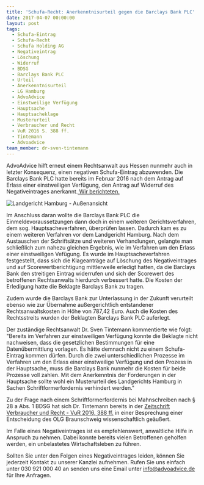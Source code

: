 ```yaml
---
title: 'Schufa-Recht: Anerkenntnisurteil gegen die Barclays Bank PLC'
date: 2017-04-07 00:00:00
layout: post
tags:
  - Schufa-Eintrag
  - Schufa-Recht
  - Schufa Holding AG
  - Negativeintrag
  - Löschung
  - Widerruf
  - BDSG
  - Barclays Bank PLC
  - Urteil
  - Anerkenntnisurteil
  - LG Hamburg
  - AdvoAdvice
  - Einstweilige Verfügung
  - Hauptsache
  - Hauptsacheklage
  - Musterurteil
  - Verbraucher und Recht
  - VuR 2016 S. 388 ff.
  - Tintemann
  - Advoadvice
team_member: dr-sven-tintemann
---
```



AdvoAdvice hilft erneut einem Rechtsanwalt aus Hessen nunmehr auch in letzter Konsequenz, einen negativen Schufa-Eintrag abzuwenden. Die Barclays Bank PLC hatte bereits im Februar 2016 nach dem Antrag auf Erlass einer einstweiligen Verf&uuml;gung, den Antrag auf Widerruf des Negativeintrages anerkannt.[ Wir berichteten.](http://advoadvice.de/blog/schufa-eintrag-barclaycard-erkennt-antrag-auf-einstweilige-verf%C3%BCgung-vor-lg-hamburg-an/)

![Landgericht Hamburg - Außenansicht](/uploads/versions/lg-hamburg-außenansicht---x----1280-720x---.JPG)

Im Anschluss daran wollte die Barclays Bank PLC die Einmeldevoraussetzungen dann doch in einem weiteren Gerichtsverfahren, dem sog. Hauptsacheverfahren, &uuml;berpr&uuml;fen lassen. Dadurch kam es zu einem weiteren Verfahren vor dem Landgericht Hamburg. Nach dem Austauschen der Schrifts&auml;tze und weiteren Verhandlungen, gelangte man schlie&szlig;lich zum nahezu gleichen Ergebnis, wie im Verfahren um den Erlass einer einstweiligen Vef&uuml;gung. Es wurde im Hauptsacheverfahren festgestellt, dass sich die Klageantr&auml;ge auf L&ouml;schung des Negativeintrages und auf Scorewertberichtigung mittlerweile erledigt hatten, da die Barclays Bank den streitigen Eintrag widerrufen und sich der Scorewert des betroffenen Rechtsanwalts hierdurch verbessert hatte. Die Kosten der Erledigung hatte die Beklagte Barclays Bank zu tragen.

Zudem wurde die Barclays Bank zur Unterlassung in der Zukunft verurteilt ebenso wie zur &Uuml;bernahme au&szlig;ergerichtlich entstandener Rechtsanwaltskosten in H&ouml;he von 787,42 Euro. Auch die Kosten des Rechtsstreits wurden der Beklagten Barclays Bank PLC auferlegt.

Der zust&auml;ndige Rechtsanwalt Dr. Sven Tintemann kommentierte wie folgt: "Bereits im Verfahren zur einstweiligen Verf&uuml;gung konnte die Beklagte nicht nachweisen, dass die gesetzlichen Bestimmungen f&uuml;r eine Daten&uuml;bermittlung vorlagen. Es h&auml;tte demnach nicht zu einem Schufa-Eintrag kommen d&uuml;rfen. Durch die zwei unterschiedlichen Prozesse im Verfahren um den Erlass einer einstweilige Verf&uuml;gung und den Prozess in der Hauptsache, muss die Barclays Bank nunmehr die Kosten f&uuml;r beide Prozesse voll zahlen. Mit dem Anerkenntnis der Forderungen in der Hauptsache sollte wohl ein Musterurteil des Landgerichts Hamburg in Sachen Schriftformerfordernis verhindert werden."

Zu der Frage nach einem Schriftformerfordernis bei Mahnschreiben nach &sect; 28 a Abs. 1 BDSG hat sich Dr. Tintemann bereits in der [Zeitschrift Verbraucher und Recht - VuR 2016, 388 ff.](http://tintemann.de/wp-content/uploads/2017/03/VuR-2016-388-ff.-Mahnschreiben-und-Schriftformerfordernis.pdf) in einer Besprechung einer Entscheidung des OLG Braunschweig wissenschaftlich ge&auml;u&szlig;ert.

Im Falle eines Negativeintrages ist es empfehlenswert, anwaltliche Hilfe in Anspruch zu nehmen. Dabei konnte bereits vielen Betroffenen geholfen werden, ein unbelastetes Wirtschaftsleben zu f&uuml;hren.

Sollten Sie unter den Folgen eines Negativeintrages leiden, k&ouml;nnen Sie jederzeit Kontakt zu unserer Kanzlei aufnehmen. Rufen Sie uns einfach unter 030 921 000 40 an senden uns eine Email unter info@advoadvice.de f&uuml;r Ihre Anfragen.